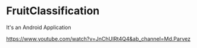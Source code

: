 # FruitClassification
It's an Android Application 

https://www.youtube.com/watch?v=JnChUlRt4Q4&ab_channel=Md.Parvez
